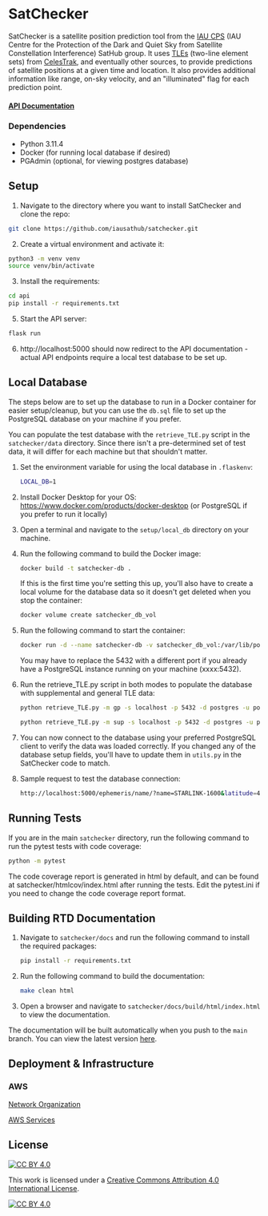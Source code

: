 # SatChecker
SatChecker is a satellite position prediction tool from the [IAU CPS](https://cps.iau.org/sathub/) (IAU Centre for the Protection of the Dark and Quiet Sky from Satellite Constellation Interference) SatHub group. It uses [TLEs](https://celestrak.org/NORAD/documentation/tle-fmt.php) (two-line element sets) from [CelesTrak](https://celestrak.org/), and eventually other sources, to provide predictions of satellite positions at a given time and location. It also provides additional information like range, on-sky velocity, and an "illuminated" flag for each prediction point.

#### [API Documentation](https://satchecker.readthedocs.io/en/latest/)

### Dependencies
* Python 3.11.4
* Docker (for running local database if desired)
* PGAdmin (optional, for viewing postgres database)

## Setup
1. Navigate to the directory where you want to install SatChecker and clone the repo:
```bash
git clone https://github.com/iausathub/satchecker.git
```
2. Create a virtual environment and activate it:
```bash
python3 -m venv venv
source venv/bin/activate
```
3. Install the requirements:
```bash
cd api
pip install -r requirements.txt
```
5. Start the API server:
```bash
flask run
```
6. http://localhost:5000 should now redirect to the API documentation - actual API endpoints require a local test database to be set up.

## Local Database
The steps below are to set up the database to run in a Docker container for easier setup/cleanup, but you can use the `db.sql` file to set up the PostgreSQL database on your machine if you prefer.

You can populate the test database with the `retrieve_TLE.py` script in the `satchecker/data` directory. Since there isn't a pre-determined set of test data, it will differ for each machine but that shouldn't matter.

1. Set the environment variable for using the local database in ```.flaskenv```:
    ```bash
    LOCAL_DB=1
    ```
2. Install Docker Desktop for your OS: https://www.docker.com/products/docker-desktop (or PostgreSQL if you prefer to run it locally)
3. Open a terminal and navigate to the `setup/local_db` directory on your machine.
4. Run the following command to build the Docker image:
   ```bash
   docker build -t satchecker-db .
   ```
   If this is the first time you're setting this up, you'll also have to create a local volume for the database data so it doesn't get deleted when you stop the container:
   ```bash
   docker volume create satchecker_db_vol
   ```
5. Run the following command to start the container:

    ```bash
    docker run -d --name satchecker-db -v satchecker_db_vol:/var/lib/postgresql/data -p 5432:5432 satchecker-db
    ```
    You may have to replace the 5432 with a different port if you already have a PostgreSQL instance running on your machine (xxxx:5432).

6. Run the retrieve_TLE.py script in both modes to populate the database with supplemental and general TLE data:

   ```bash
   python retrieve_TLE.py -m gp -s localhost -p 5432 -d postgres -u postgres -pw sat123
   ```

   ```bash
   python retrieve_TLE.py -m sup -s localhost -p 5432 -d postgres -u postgres -pw sat123
    ```

7. You can now connect to the database using your preferred PostgreSQL client to verify the data was loaded correctly. If you changed any of the database setup fields, you'll have to update them in `utils.py` in the SatChecker code to match.
8. Sample request to test the database connection:
    ```bash
    http://localhost:5000/ephemeris/name/?name=STARLINK-1600&latitude=40.1106&longitude=-88.2073&elevation=222&julian_date=2460000.1
    ```

## Running Tests
If you are in the main `satchecker` directory, run the following command to run the pytest tests with code coverage:

```bash
python -m pytest
```

The code coverage report is generated in html by default, and can be found at satchecker/htmlcov/index.html after running the tests. Edit the pytest.ini if you need to change the code coverage report format.

## Building RTD Documentation
1. Navigate to `satchecker/docs` and run the following command to install the required packages:
    ```bash
    pip install -r requirements.txt
    ```

2. Run the following command to build the documentation:
    ```bash
    make clean html
    ```
3. Open a browser and navigate to `satchecker/docs/build/html/index.html` to view the documentation.

The documentation will be built automatically when you push to the `main` branch. You can view the latest version [here](https://satchecker.readthedocs.io/en/latest/).

## Deployment & Infrastructure

### AWS

[Network Organization](setup/aws/satchecker_AWS_network.drawio.png)

[AWS Services](setup/aws/satchecker_AWS_services.drawio.png)



## License
[![CC BY 4.0][cc-by-shield]][cc-by]

This work is licensed under a
[Creative Commons Attribution 4.0 International License][cc-by].

[![CC BY 4.0][cc-by-image]][cc-by]

[cc-by]: http://creativecommons.org/licenses/by/4.0/
[cc-by-image]: https://i.creativecommons.org/l/by/4.0/88x31.png
[cc-by-shield]: https://img.shields.io/badge/License-CC%20BY%204.0-lightgrey.svg

